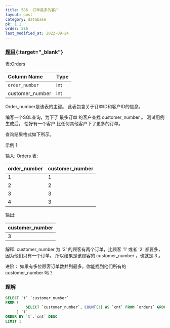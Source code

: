 ```yaml
---
title: 586. 订单最多的客户
layout: post
category: database
pk: 1.1
order: 586
last_modified_at: 2022-09-24
---
```


### [题目](https://leetcode-cn.com/problems/customer-placing-the-largest-number-of-orders/){:target="_blank"}

表:Orders

| Column Name     | Type     |
|:---|:---|
| `order_number`    | int      |
| customer_number | int      |

Order_number是该表的主键。
此表包含关于订单ID和客户ID的信息。


编写一个SQL查询，为下了 最多订单 的客户查找 customer_number 。
测试用例生成后， 恰好有一个客户 比任何其他客户下了更多的订单。

查询结果格式如下所示。

示例 1:

输入:
Orders 表:

| order_number | customer_number |
|:---|:---|
| 1            | 1               |
| 2            | 2               |
| 3            | 3               |
| 4            | 3               |

输出:

| customer_number |
|:---|
| 3               |

解释:
customer_number 为 '3' 的顾客有两个订单，比顾客 '1' 或者 '2' 都要多，因为他们只有一个订单。
所以结果是该顾客的 customer_number ，也就是 3 。

进阶： 如果有多位顾客订单数并列最多，你能找到他们所有的 customer_number 吗？


### 题解

```sql
SELECT `t`.`customer_number`
FROM (
         SELECT `customer_number`, COUNT(1) AS `cnt` FROM `orders` GROUP BY `customer_number`
     ) `t`
ORDER BY `t`.`cnt` DESC
LIMIT 1
```
